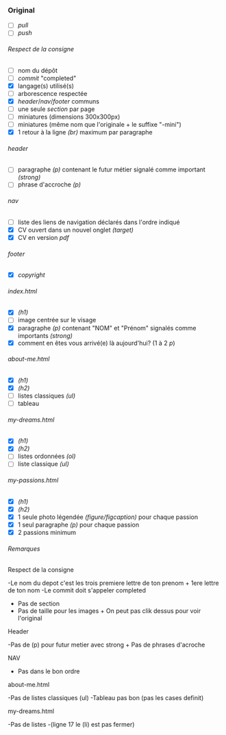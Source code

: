 ### Original
- [ ] *pull*
- [ ] *push*
###### *Respect de la consigne*
- [ ] nom du dépôt
- [ ] *commit* "completed"
- [x] langage(s) utilisé(s)
- [ ] arborescence respectée
- [x] *header*/*nav*/*footer* communs
- [ ] une seule *section* par page
- [ ] miniatures (dimensions 300x300px)
- [ ] miniatures (même nom que l'originale + le suffixe "-mini")
- [x] 1 retour à la ligne *(br)* maximum par paragraphe
###### *header*
- [ ] paragraphe *(p)* contenant le futur métier signalé comme important *(strong)*
- [ ] phrase d'accroche *(p)*
###### *nav*
- [ ] liste des liens de navigation déclarés dans l'ordre indiqué
- [x] CV ouvert dans un nouvel onglet *(target)*
- [x] CV en version *pdf*
###### *footer*
- [x] *copyright*
###### *index.html*
- [x] *(h1)*
- [ ] image centrée sur le visage
- [x] paragraphe *(p)* contenant "NOM" et "Prénom" signalés comme importants *(strong)*
- [x] comment en êtes vous arrivé(e) là aujourd'hui? (1 à 2 *p*)
###### *about-me.html*
- [x] *(h1)*
- [x] *(h2)*
- [ ] listes classiques *(ul)*
- [ ] tableau
###### *my-dreams.html*
- [x] *(h1)*
- [x] *(h2)*
- [ ] listes ordonnées *(ol)*
- [ ] liste classique *(ul)*
###### *my-passions.html*
- [x] *(h1)*
- [x] *(h2)*
- [x] 1 seule photo légendée *(figure/figcaption)* pour chaque passion
- [x] 1 seul paragraphe *(p)* pour chaque passion
- [x] 2 passions minimum
###### *Remarques*

Respect de la consigne


-Le nom du depot c'est les trois premiere lettre de ton prenom + 1ere lettre de ton nom
-Le commit doit s'appeler completed
- Pas de section
- Pas de taille pour les images + On peut pas clik dessus pour voir l'original

Header

-Pas de (p) pour futur metier avec strong + Pas de phrases d'acroche

NAV 

- Pas dans le bon ordre

about-me.html 

-Pas de listes classiques (ul)
-Tableau pas bon (pas les cases definit)

my-dreams.html

-Pas de listes
-(ligne 17 le (li) est pas fermer)

